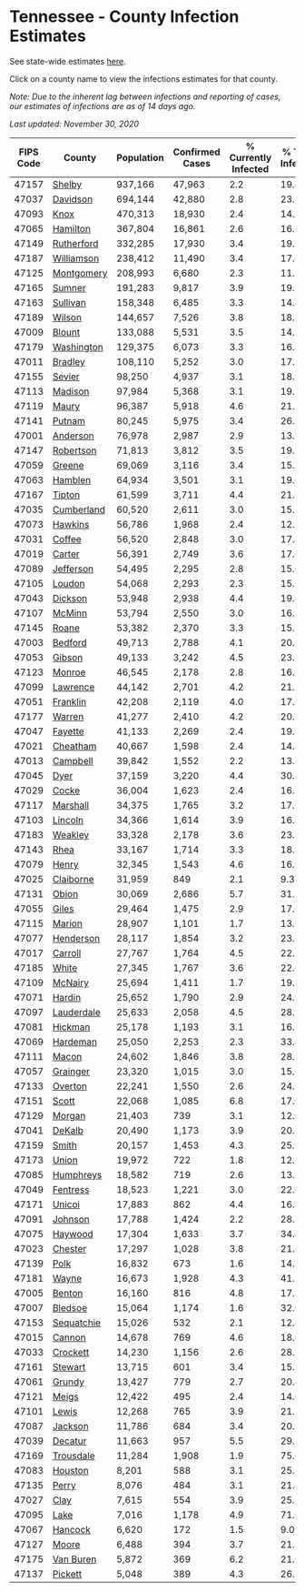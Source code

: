 # Tennessee - County Infection Estimates

See state-wide estimates [here](/infections/us-tn).

Click on a county name to view the infections estimates for that county.

*Note: Due to the inherent lag between infections and reporting of cases, our estimates of infections are as of 14 days ago.*

*Last updated: November 30, 2020*

|   FIPS Code |                   County |   Population |   Confirmed Cases |   % Currently Infected |   % Total Infected |
|-------------|--------------------------|--------------|-------------------|------------------------|--------------------|
|       47157 |         [Shelby](shelby) |      937,166 |            47,963 |                    2.2 |               19.4 |
|       47037 |     [Davidson](davidson) |      694,144 |            42,880 |                    2.8 |               23.5 |
|       47093 |             [Knox](knox) |      470,313 |            18,930 |                    2.4 |               14.3 |
|       47065 |     [Hamilton](hamilton) |      367,804 |            16,861 |                    2.6 |               16.7 |
|       47149 | [Rutherford](rutherford) |      332,285 |            17,930 |                    3.4 |               19.7 |
|       47187 | [Williamson](williamson) |      238,412 |            11,490 |                    3.4 |               17.6 |
|       47125 | [Montgomery](montgomery) |      208,993 |             6,680 |                    2.3 |               11.5 |
|       47165 |         [Sumner](sumner) |      191,283 |             9,817 |                    3.9 |               19.1 |
|       47163 |     [Sullivan](sullivan) |      158,348 |             6,485 |                    3.3 |               14.4 |
|       47189 |         [Wilson](wilson) |      144,657 |             7,526 |                    3.8 |               18.9 |
|       47009 |         [Blount](blount) |      133,088 |             5,531 |                    3.5 |               14.8 |
|       47179 | [Washington](washington) |      129,375 |             6,073 |                    3.3 |               16.4 |
|       47011 |       [Bradley](bradley) |      108,110 |             5,252 |                    3.0 |               17.5 |
|       47155 |         [Sevier](sevier) |       98,250 |             4,937 |                    3.1 |               18.2 |
|       47113 |       [Madison](madison) |       97,984 |             5,368 |                    3.1 |               19.5 |
|       47119 |           [Maury](maury) |       96,387 |             5,918 |                    4.6 |               21.7 |
|       47141 |         [Putnam](putnam) |       80,245 |             5,975 |                    3.4 |               26.9 |
|       47001 |     [Anderson](anderson) |       76,978 |             2,987 |                    2.9 |               13.5 |
|       47147 |   [Robertson](robertson) |       71,813 |             3,812 |                    3.5 |               19.7 |
|       47059 |         [Greene](greene) |       69,069 |             3,116 |                    3.4 |               15.7 |
|       47063 |       [Hamblen](hamblen) |       64,934 |             3,501 |                    3.1 |               19.6 |
|       47167 |         [Tipton](tipton) |       61,599 |             3,711 |                    4.4 |               21.9 |
|       47035 | [Cumberland](cumberland) |       60,520 |             2,611 |                    3.0 |               15.2 |
|       47073 |       [Hawkins](hawkins) |       56,786 |             1,968 |                    2.4 |               12.2 |
|       47031 |         [Coffee](coffee) |       56,520 |             2,848 |                    3.0 |               17.4 |
|       47019 |         [Carter](carter) |       56,391 |             2,749 |                    3.6 |               17.0 |
|       47089 |   [Jefferson](jefferson) |       54,495 |             2,295 |                    2.8 |               15.0 |
|       47105 |         [Loudon](loudon) |       54,068 |             2,293 |                    2.3 |               15.3 |
|       47043 |       [Dickson](dickson) |       53,948 |             2,938 |                    4.4 |               19.4 |
|       47107 |         [McMinn](mcminn) |       53,794 |             2,550 |                    3.0 |               16.5 |
|       47145 |           [Roane](roane) |       53,382 |             2,370 |                    3.3 |               15.5 |
|       47003 |       [Bedford](bedford) |       49,713 |             2,788 |                    4.1 |               20.2 |
|       47053 |         [Gibson](gibson) |       49,133 |             3,242 |                    4.5 |               23.2 |
|       47123 |         [Monroe](monroe) |       46,545 |             2,178 |                    2.8 |               16.2 |
|       47099 |     [Lawrence](lawrence) |       44,142 |             2,701 |                    4.2 |               21.5 |
|       47051 |     [Franklin](franklin) |       42,208 |             2,119 |                    4.0 |               17.3 |
|       47177 |         [Warren](warren) |       41,277 |             2,410 |                    4.2 |               20.5 |
|       47047 |       [Fayette](fayette) |       41,133 |             2,269 |                    2.4 |               19.9 |
|       47021 |     [Cheatham](cheatham) |       40,667 |             1,598 |                    2.4 |               14.4 |
|       47013 |     [Campbell](campbell) |       39,842 |             1,552 |                    2.2 |               13.7 |
|       47045 |             [Dyer](dyer) |       37,159 |             3,220 |                    4.4 |               30.8 |
|       47029 |           [Cocke](cocke) |       36,004 |             1,623 |                    2.4 |               16.3 |
|       47117 |     [Marshall](marshall) |       34,375 |             1,765 |                    3.2 |               17.9 |
|       47103 |       [Lincoln](lincoln) |       34,366 |             1,614 |                    3.9 |               16.4 |
|       47183 |       [Weakley](weakley) |       33,328 |             2,178 |                    3.6 |               23.1 |
|       47143 |             [Rhea](rhea) |       33,167 |             1,714 |                    3.3 |               18.1 |
|       47079 |           [Henry](henry) |       32,345 |             1,543 |                    4.6 |               16.9 |
|       47025 |   [Claiborne](claiborne) |       31,959 |               849 |                    2.1 |                9.3 |
|       47131 |           [Obion](obion) |       30,069 |             2,686 |                    5.7 |               31.3 |
|       47055 |           [Giles](giles) |       29,464 |             1,475 |                    2.9 |               17.6 |
|       47115 |         [Marion](marion) |       28,907 |             1,101 |                    1.7 |               13.6 |
|       47077 |   [Henderson](henderson) |       28,117 |             1,854 |                    3.2 |               23.8 |
|       47017 |       [Carroll](carroll) |       27,767 |             1,764 |                    4.5 |               22.1 |
|       47185 |           [White](white) |       27,345 |             1,767 |                    3.6 |               22.6 |
|       47109 |       [McNairy](mcnairy) |       25,694 |             1,411 |                    1.7 |               19.7 |
|       47071 |         [Hardin](hardin) |       25,652 |             1,790 |                    2.9 |               24.9 |
|       47097 | [Lauderdale](lauderdale) |       25,633 |             2,058 |                    4.5 |               28.9 |
|       47081 |       [Hickman](hickman) |       25,178 |             1,193 |                    3.1 |               16.7 |
|       47069 |     [Hardeman](hardeman) |       25,050 |             2,253 |                    2.3 |               33.4 |
|       47111 |           [Macon](macon) |       24,602 |             1,846 |                    3.8 |               28.1 |
|       47057 |     [Grainger](grainger) |       23,320 |             1,015 |                    3.0 |               15.0 |
|       47133 |       [Overton](overton) |       22,241 |             1,550 |                    2.6 |               24.5 |
|       47151 |           [Scott](scott) |       22,068 |             1,085 |                    6.8 |               17.0 |
|       47129 |         [Morgan](morgan) |       21,403 |               739 |                    3.1 |               12.0 |
|       47041 |         [DeKalb](dekalb) |       20,490 |             1,173 |                    3.9 |               20.5 |
|       47159 |           [Smith](smith) |       20,157 |             1,453 |                    4.3 |               25.9 |
|       47173 |           [Union](union) |       19,972 |               722 |                    1.8 |               12.8 |
|       47085 |   [Humphreys](humphreys) |       18,582 |               719 |                    2.6 |               13.3 |
|       47049 |     [Fentress](fentress) |       18,523 |             1,221 |                    3.0 |               22.6 |
|       47171 |         [Unicoi](unicoi) |       17,883 |               862 |                    4.4 |               16.9 |
|       47091 |       [Johnson](johnson) |       17,788 |             1,424 |                    2.2 |               28.1 |
|       47075 |       [Haywood](haywood) |       17,304 |             1,633 |                    3.7 |               34.4 |
|       47023 |       [Chester](chester) |       17,297 |             1,028 |                    3.8 |               21.4 |
|       47139 |             [Polk](polk) |       16,832 |               673 |                    1.6 |               14.3 |
|       47181 |           [Wayne](wayne) |       16,673 |             1,928 |                    4.3 |               41.1 |
|       47005 |         [Benton](benton) |       16,160 |               816 |                    4.8 |               17.8 |
|       47007 |       [Bledsoe](bledsoe) |       15,064 |             1,174 |                    1.6 |               32.0 |
|       47153 | [Sequatchie](sequatchie) |       15,026 |               532 |                    2.1 |               12.4 |
|       47015 |         [Cannon](cannon) |       14,678 |               769 |                    4.6 |               18.6 |
|       47033 |     [Crockett](crockett) |       14,230 |             1,156 |                    2.6 |               28.9 |
|       47161 |       [Stewart](stewart) |       13,715 |               601 |                    3.4 |               15.2 |
|       47061 |         [Grundy](grundy) |       13,427 |               779 |                    2.7 |               20.4 |
|       47121 |           [Meigs](meigs) |       12,422 |               495 |                    2.4 |               14.0 |
|       47101 |           [Lewis](lewis) |       12,268 |               765 |                    3.9 |               21.5 |
|       47087 |       [Jackson](jackson) |       11,786 |               684 |                    3.4 |               20.9 |
|       47039 |       [Decatur](decatur) |       11,663 |               957 |                    5.5 |               29.1 |
|       47169 |   [Trousdale](trousdale) |       11,284 |             1,908 |                    1.9 |               75.6 |
|       47083 |       [Houston](houston) |        8,201 |               588 |                    3.1 |               25.2 |
|       47135 |           [Perry](perry) |        8,076 |               484 |                    3.1 |               21.4 |
|       47027 |             [Clay](clay) |        7,615 |               554 |                    3.9 |               25.3 |
|       47095 |             [Lake](lake) |        7,016 |             1,178 |                    4.9 |               71.0 |
|       47067 |       [Hancock](hancock) |        6,620 |               172 |                    1.5 |                9.0 |
|       47127 |           [Moore](moore) |        6,488 |               394 |                    3.7 |               21.2 |
|       47175 |   [Van Buren](van-buren) |        5,872 |               369 |                    6.2 |               21.6 |
|       47137 |       [Pickett](pickett) |        5,048 |               389 |                    4.3 |               26.5 |